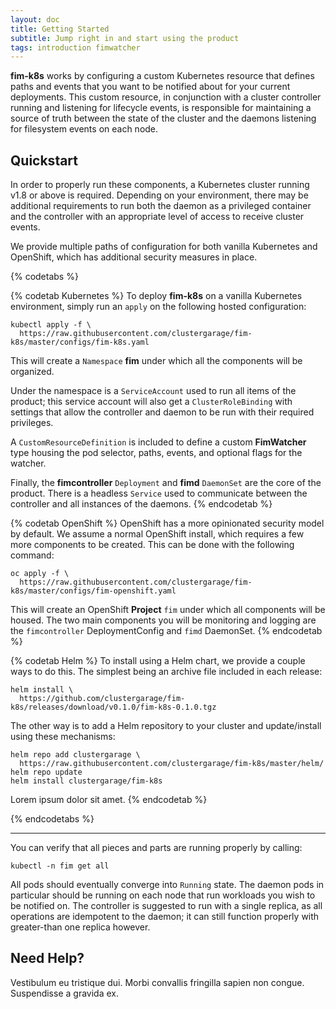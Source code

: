 ```yaml
---
layout: doc
title: Getting Started
subtitle: Jump right in and start using the product
tags: introduction fimwatcher
---
```


**fim-k8s** works by configuring a custom Kubernetes resource that defines paths
and events that you want to be notified about for your current deployments.
This custom resource, in conjunction with a cluster controller running and
listening for lifecycle events, is responsible for maintaining a source of truth
between the state of the cluster and the daemons listening for filesystem events
on each node.

## Quickstart

In order to properly run these components, a Kubernetes cluster running v1.8 or
above is required. Depending on your environment, there may be additional
requirements to run both the daemon as a privileged container and the controller
with an appropriate level of access to receive cluster events.

We provide multiple paths of configuration for both vanilla Kubernetes and
OpenShift, which has additional security measures in place.

{% codetabs %}

{% codetab Kubernetes %}
To deploy **fim-k8s** on a vanilla Kubernetes environment, simply run an `apply`
on the following hosted configuration:

```shell
kubectl apply -f \
  https://raw.githubusercontent.com/clustergarage/fim-k8s/master/configs/fim-k8s.yaml
```

This will create a `Namespace` **fim** under which all the components will be
organized.

Under the namespace is a `ServiceAccount` used to run all items of the product;
this service account will also get a `ClusterRoleBinding` with settings that
allow the controller and daemon to be run with their required privileges.

A `CustomResourceDefinition` is included to define a custom **FimWatcher**
type housing the pod selector, paths, events, and optional flags for the watcher.

Finally, the **fimcontroller** `Deployment` and **fimd** `DaemonSet` are the
core of the product. There is a headless `Service` used to communicate between
the controller and all instances of the daemons.
{% endcodetab %}

{% codetab OpenShift %}
OpenShift has a more opinionated security model by default. We assume a normal OpenShift
install, which requires a few more components to be created. This can be
done with the following command:

```shell
oc apply -f \
  https://raw.githubusercontent.com/clustergarage/fim-k8s/master/configs/fim-openshift.yaml
```

This will create an OpenShift **Project** `fim` under which all components will be
housed. The two main components you will be monitoring and logging are the
`fimcontroller` DeploymentConfig and `fimd` DaemonSet.
{% endcodetab %}

{% codetab Helm %}
To install using a Helm chart, we provide a couple ways to do this. The simplest
being an archive file included in each release:

```shell
helm install \
  https://github.com/clustergarage/fim-k8s/releases/download/v0.1.0/fim-k8s-0.1.0.tgz
```

The other way is to add a Helm repository to your cluster and
update/install using these mechanisms:

```shell
helm repo add clustergarage \
  https://raw.githubusercontent.com/clustergarage/fim-k8s/master/helm/
helm repo update
helm install clustergarage/fim-k8s
```

Lorem ipsum dolor sit amet.
{% endcodetab %}

{% endcodetabs %}

---

You can verify that all pieces and parts are running properly by calling:

```
kubectl -n fim get all
```

All pods should eventually converge into `Running` state. The daemon pods in
particular should be running on each node that run workloads you wish to be
notified on. The controller is suggested to run with a single replica, as all
operations are idempotent to the daemon; it can still function properly with
greater-than one replica however.

## Need Help?

Vestibulum eu tristique dui. Morbi convallis fringilla sapien non congue.
Suspendisse a gravida ex.


